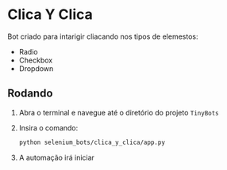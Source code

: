 # Clica Y Clica

Bot criado para intarigir cliacando nos tipos de elemestos:

-   Radio
-   Checkbox
-   Dropdown

## Rodando

1. Abra o terminal e navegue até o diretório do projeto `TinyBots`

2. Insira o comando:

    ```bash
    python selenium_bots/clica_y_clica/app.py
    ```

3. A automação irá iniciar
